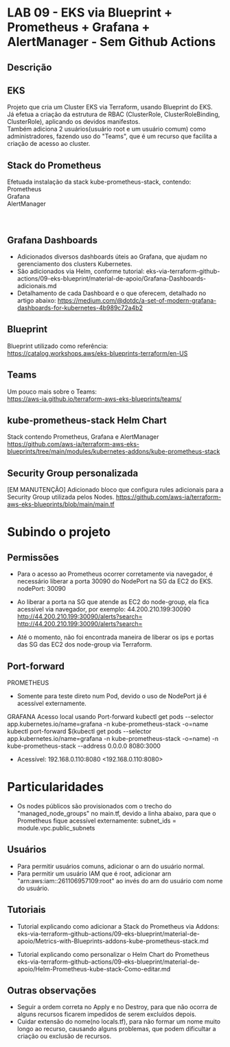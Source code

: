 

# LAB 09 - EKS via Blueprint + Prometheus + Grafana + AlertManager - Sem Github Actions

## Descrição

## EKS
Projeto que cria um Cluster EKS via Terraform, usando Blueprint do EKS.<br/>
Já efetua a criação da estrutura de RBAC (ClusterRole, ClusterRoleBinding, ClusterRole), aplicando os devidos manifestos.<br/>
Também adiciona 2 usuários(usuário root e um usuário comum) como administradores, fazendo uso do "Teams", que é um recurso que facilita a criação de acesso ao cluster.<br/>

## Stack do Prometheus

Efetuada instalação da stack kube-prometheus-stack, contendo:<br/>
Prometheus<br/>
Grafana<br/>
AlertManager<br/>
<br/><br/>

## Grafana Dashboards

- Adicionados diversos dashboards úteis ao Grafana, que ajudam no gerenciamento dos clusters Kubernetes.
- São adicionados via Helm, conforme tutorial:
eks-via-terraform-github-actions/09-eks-blueprint/material-de-apoio/Grafana-Dashboards-adicionais.md
- Detalhamento de cada Dashboard e o que oferecem, detalhado no artigo abaixo:
<https://medium.com/@dotdc/a-set-of-modern-grafana-dashboards-for-kubernetes-4b989c72a4b2>

## Blueprint
Blueprint utilizado como referência:<br/>
<https://catalog.workshops.aws/eks-blueprints-terraform/en-US><br/>

## Teams
Um pouco mais sobre o Teams:<br/>
<https://aws-ia.github.io/terraform-aws-eks-blueprints/teams/><br/>

## kube-prometheus-stack Helm Chart
Stack contendo Prometheus, Grafana e AlertManager
<https://github.com/aws-ia/terraform-aws-eks-blueprints/tree/main/modules/kubernetes-addons/kube-prometheus-stack>

## Security Group personalizada
[EM MANUTENÇÃO]
Adicionado bloco que configura rules adicionais para a Security Group utilizada pelos Nodes.
<https://github.com/aws-ia/terraform-aws-eks-blueprints/blob/main/main.tf>


# Subindo o projeto

## Permissões

- Para o acesso ao Prometheus ocorrer corretamente via navegador, é necessário liberar a porta 30090 do NodePort na SG da EC2 do EKS.
nodePort: 30090

- Ao liberar a porta na SG que atende as EC2 do node-group, ela fica acessível via navegador, por exemplo:
44.200.210.199:30090
http://44.200.210.199:30090/alerts?search=
<http://44.200.210.199:30090/alerts?search=>

- Até o momento, não foi encontrada maneira de liberar os ips e portas das SG das EC2 dos node-group via Terraform.


## Port-forward

PROMETHEUS
- Somente para teste direto num Pod, devido o uso de NodePort já é acessível externamente.

GRAFANA
Acesso local usando Port-forward
kubectl get pods --selector app.kubernetes.io/name=grafana -n kube-prometheus-stack -o=name
kubectl port-forward $(kubectl get pods --selector app.kubernetes.io/name=grafana -n kube-prometheus-stack -o=name) -n kube-prometheus-stack --address 0.0.0.0 8080:3000

- Acessível:
192.168.0.110:8080
<192.168.0.110:8080>

# Particularidades

- Os nodes públicos são provisionados com o trecho do "managed_node_groups" no main.tf, devido a linha abaixo, para que o Prometheus fique acessível externamente:
subnet_ids      = module.vpc.public_subnets

## Usuários

- Para permitir usuários comuns, adicionar o arn do usuário normal.
- Para permitir um usuário IAM que é root, adicionar arn "arn:aws:iam::261106957109:root" ao invés do arn do usuário com nome do usuário.

## Tutoriais

- Tutorial explicando como adicionar a Stack do Prometheus via Addons:
eks-via-terraform-github-actions/09-eks-blueprint/material-de-apoio/Metrics-with-Blueprints-addons-kube-prometheus-stack.md

- Tutorial explicando como personalizar o Helm Chart do Prometheus
eks-via-terraform-github-actions/09-eks-blueprint/material-de-apoio/Helm-Prometheus-kube-stack-Como-editar.md

## Outras observações

- Seguir a ordem correta no Apply e no Destroy, para que não ocorra de alguns recursos ficarem impedidos de serem excluídos depois.
- Cuidar extensão do nome(no locals.tf), para não formar um nome muito longo ao recurso, causando alguns problemas, que podem dificultar a criação ou exclusão de recursos.